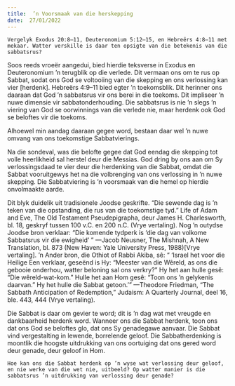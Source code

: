 ```yaml
---
title:  ’n Voorsmaak van die herskepping
date:  27/01/2022
---
```


`Vergelyk Exodus 20:8–11, Deuteronomium 5:12–15, en Hebreërs 4:8–11 met mekaar. Watter verskille is daar ten opsigte van die betekenis van die sabbatsrus?`

Soos reeds vroeër aangedui, bied hierdie teksverse in Exodus en Deuteronomium ’n terugblik op die verlede. Dit vermaan ons om te rus op Sabbat, sodat ons God se voltooiing van die skepping en ons verlossing kan vier [herdenk].  Hebreërs 4:9–11 bied egter ’n toekomsblik. Dit herinner ons daaraan dat God ’n sabbatsrus vir ons berei in die toekoms. Dit impliseer ’n nuwe dimensie vir sabbatonderhouding. Die sabbatsrus is nie ’n slegs ’n viering van God se oorwinnings van die verlede nie, maar herdenk ook God se beloftes vir die toekoms.

Alhoewel min aandag daaraan gegee word, bestaan daar wel ’n nuwe omvang van ons toekomstige Sabbatvierings.

Na die sondeval, was die belofte gegee dat God eendag die skepping tot volle heerlikheid sal herstel deur die Messias. God dring by ons aan om Sy verlossingsdaad te vier deur die herdenking van die Sabbat, omdat die Sabbat vooruitgewys het na die volbrenging van ons verlossing in ’n nuwe skepping. Die Sabbatviering is ’n voorsmaak van die hemel op hierdie onvolmaakte aarde.

Dit blyk duidelik uit tradisionele Joodse geskrifte. “Die sewende dag is ’n teken van die opstanding, die rus van die toekomstige tyd.” Life of Adam and Eve, The Old Testament Pseudepigrapha, deur James H. Charlesworth, bl. 18, geskryf tussen 100 v.C. en 200 n.C. (Vrye vertaling).  Nog ’n outydse Joodse bron verklaar: “Die komende tydperk is ‘die dag van volkome Sabbatsrus vir die ewigheid’ ” —Jacob Neusner, The Mishnah, A New Translation, bl. 873 (New Haven: Yale University Press, 1988)[Vrye vertaling]. ’n Ander bron, die Othiot of Rabbi Akiba, sê: “ ‘Israel het voor die Heilige Een verklaar, geseënd is Hy: “Meester van die Wêreld, as ons die gebooie onderhou, watter beloning sal ons verkry?” Hy het aan hulle gesê: “Die wêreld-wat-kom.” Hulle het aan Hom gesê: “Toon ons ’n gelykenis daarvan.” Hy het hulle die Sabbat getoon.’” —Theodore Friedman, “The Sabbath Anticipation of Redemption,” Judaism: A Quarterly Journal, deel 16, ble. 443, 444 (Vrye vertaling).

Die Sabbat is daar om gevier te word; dit is ’n dag wat met vreugde en dankbaarheid herdenk word. Wanneer ons die Sabbat herdenk, toon ons dat ons God se beloftes glo, dat ons Sy genadegawe aanvaar. Die Sabbat vind vergestalting in lewende, borrelende geloof. Die Sabbatherdenking is moontlik die hoogste uitdrukking van ons oortuiging dat ons gered word deur genade, deur geloof in Hom.

`Hoe kan ons die Sabbat herdenk op ’n wyse wat verlossing deur geloof, en nie werke van die wet nie, uitbeeld? Op watter manier is die sabbatsrus ’n uitdrukking van verlossing deur genade?`
